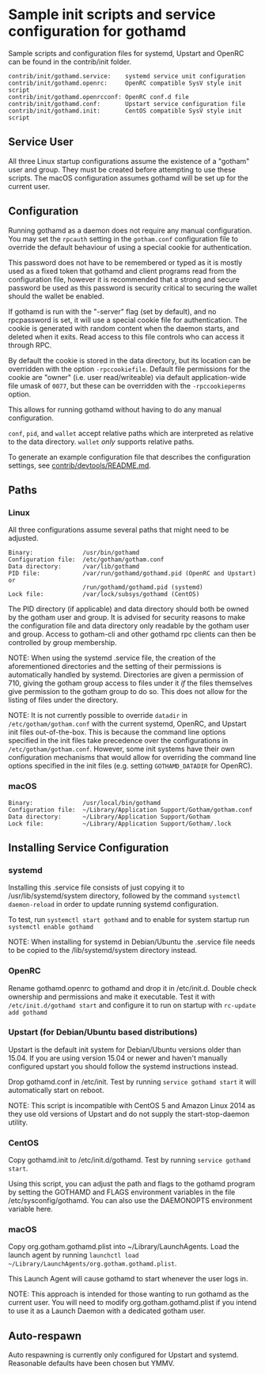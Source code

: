 Sample init scripts and service configuration for gothamd
==========================================================

Sample scripts and configuration files for systemd, Upstart and OpenRC
can be found in the contrib/init folder.

    contrib/init/gothamd.service:    systemd service unit configuration
    contrib/init/gothamd.openrc:     OpenRC compatible SysV style init script
    contrib/init/gothamd.openrcconf: OpenRC conf.d file
    contrib/init/gothamd.conf:       Upstart service configuration file
    contrib/init/gothamd.init:       CentOS compatible SysV style init script

Service User
---------------------------------

All three Linux startup configurations assume the existence of a "gotham" user
and group.  They must be created before attempting to use these scripts.
The macOS configuration assumes gothamd will be set up for the current user.

Configuration
---------------------------------

Running gothamd as a daemon does not require any manual configuration. You may
set the `rpcauth` setting in the `gotham.conf` configuration file to override
the default behaviour of using a special cookie for authentication.

This password does not have to be remembered or typed as it is mostly used
as a fixed token that gothamd and client programs read from the configuration
file, however it is recommended that a strong and secure password be used
as this password is security critical to securing the wallet should the
wallet be enabled.

If gothamd is run with the "-server" flag (set by default), and no rpcpassword is set,
it will use a special cookie file for authentication. The cookie is generated with random
content when the daemon starts, and deleted when it exits. Read access to this file
controls who can access it through RPC.

By default the cookie is stored in the data directory, but its location can be
overridden with the option `-rpccookiefile`. Default file permissions for the
cookie are "owner" (i.e. user read/writeable) via default application-wide file
umask of `0077`, but these can be overridden with the `-rpccookieperms` option.

This allows for running gothamd without having to do any manual configuration.

`conf`, `pid`, and `wallet` accept relative paths which are interpreted as
relative to the data directory. `wallet` *only* supports relative paths.

To generate an example configuration file that describes the configuration settings,
see [contrib/devtools/README.md](../contrib/devtools/README.md#gen-gotham-confsh).

Paths
---------------------------------

### Linux

All three configurations assume several paths that might need to be adjusted.

    Binary:              /usr/bin/gothamd
    Configuration file:  /etc/gotham/gotham.conf
    Data directory:      /var/lib/gothamd
    PID file:            /var/run/gothamd/gothamd.pid (OpenRC and Upstart) or
                         /run/gothamd/gothamd.pid (systemd)
    Lock file:           /var/lock/subsys/gothamd (CentOS)

The PID directory (if applicable) and data directory should both be owned by the
gotham user and group. It is advised for security reasons to make the
configuration file and data directory only readable by the gotham user and
group. Access to gotham-cli and other gothamd rpc clients can then be
controlled by group membership.

NOTE: When using the systemd .service file, the creation of the aforementioned
directories and the setting of their permissions is automatically handled by
systemd. Directories are given a permission of 710, giving the gotham group
access to files under it _if_ the files themselves give permission to the
gotham group to do so. This does not allow
for the listing of files under the directory.

NOTE: It is not currently possible to override `datadir` in
`/etc/gotham/gotham.conf` with the current systemd, OpenRC, and Upstart init
files out-of-the-box. This is because the command line options specified in the
init files take precedence over the configurations in
`/etc/gotham/gotham.conf`. However, some init systems have their own
configuration mechanisms that would allow for overriding the command line
options specified in the init files (e.g. setting `GOTHAMD_DATADIR` for
OpenRC).

### macOS

    Binary:              /usr/local/bin/gothamd
    Configuration file:  ~/Library/Application Support/Gotham/gotham.conf
    Data directory:      ~/Library/Application Support/Gotham
    Lock file:           ~/Library/Application Support/Gotham/.lock

Installing Service Configuration
-----------------------------------

### systemd

Installing this .service file consists of just copying it to
/usr/lib/systemd/system directory, followed by the command
`systemctl daemon-reload` in order to update running systemd configuration.

To test, run `systemctl start gothamd` and to enable for system startup run
`systemctl enable gothamd`

NOTE: When installing for systemd in Debian/Ubuntu the .service file needs to be copied to the /lib/systemd/system directory instead.

### OpenRC

Rename gothamd.openrc to gothamd and drop it in /etc/init.d.  Double
check ownership and permissions and make it executable.  Test it with
`/etc/init.d/gothamd start` and configure it to run on startup with
`rc-update add gothamd`

### Upstart (for Debian/Ubuntu based distributions)

Upstart is the default init system for Debian/Ubuntu versions older than 15.04. If you are using version 15.04 or newer and haven't manually configured upstart you should follow the systemd instructions instead.

Drop gothamd.conf in /etc/init.  Test by running `service gothamd start`
it will automatically start on reboot.

NOTE: This script is incompatible with CentOS 5 and Amazon Linux 2014 as they
use old versions of Upstart and do not supply the start-stop-daemon utility.

### CentOS

Copy gothamd.init to /etc/init.d/gothamd. Test by running `service gothamd start`.

Using this script, you can adjust the path and flags to the gothamd program by
setting the GOTHAMD and FLAGS environment variables in the file
/etc/sysconfig/gothamd. You can also use the DAEMONOPTS environment variable here.

### macOS

Copy org.gotham.gothamd.plist into ~/Library/LaunchAgents. Load the launch agent by
running `launchctl load ~/Library/LaunchAgents/org.gotham.gothamd.plist`.

This Launch Agent will cause gothamd to start whenever the user logs in.

NOTE: This approach is intended for those wanting to run gothamd as the current user.
You will need to modify org.gotham.gothamd.plist if you intend to use it as a
Launch Daemon with a dedicated gotham user.

Auto-respawn
-----------------------------------

Auto respawning is currently only configured for Upstart and systemd.
Reasonable defaults have been chosen but YMMV.
